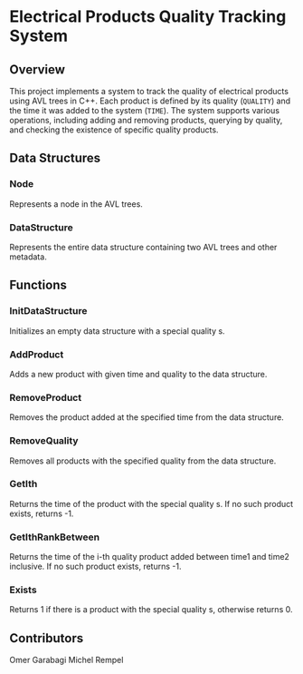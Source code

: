 # Electrical Products Quality Tracking System

## Overview

This project implements a system to track the quality of electrical products using AVL trees in C++. Each product is defined by its quality (`QUALITY`) and the time it was added to the system (`TIME`). The system supports various operations, including adding and removing products, querying by quality, and checking the existence of specific quality products.

## Data Structures

### Node
Represents a node in the AVL trees.

### DataStructure
Represents the entire data structure containing two AVL trees and other metadata.

## Functions

### InitDataStructure
Initializes an empty data structure with a special quality s.

### AddProduct
Adds a new product with given time and quality to the data structure.

### RemoveProduct
Removes the product added at the specified time from the data structure.

### RemoveQuality
Removes all products with the specified quality from the data structure.

### GetIth
Returns the time of the product with the special quality s. If no such product exists, returns -1.

### GetIthRankBetween
Returns the time of the i-th quality product added between time1 and time2 inclusive. If no such product exists, returns -1.

### Exists
Returns 1 if there is a product with the special quality s, otherwise returns 0.

## Contributors
Omer Garabagi
Michel Rempel
